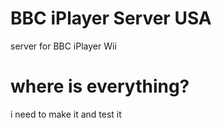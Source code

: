 # BBC iPlayer Server USA
server for BBC iPlayer Wii
# where is everything?
i need to make it and test it
